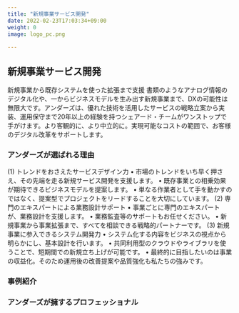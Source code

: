 ```yaml
---
title: "新規事業サービス開発"
date: 2022-02-23T17:03:34+09:00
weight: 0
image: logo_pc.png
 
---
```


## 新規事業サービス開発　
新規事業から既存システムを使った拡張まで支援
書類のようなアナログ情報のデジタル化や、一からビジネスモデルを生み出す新規事業まで、DXの可能性は無限大です。アンダーズは、優れた技術を活用したサービスの戦略立案から実装、運用保守まで20年以上の経験を持つシェアード・チームがワンストップで手がけます。より客観的に、より中立的に。実現可能なコストの範囲で、お客様のデジタル改革をサポートします。

### アンダーズが選ばれる理由
(1)	トレンドをおさえたサービスデザイン力
•	市場のトレンドをいち早く押さえ、その先端を走る新規サービス開発を支援します。
•	既存事業との相乗効果が期待できるビジネスモデルを提案します。
•	単なる作業者として手を動かすのではなく、提案型でプロジェクトをリードすることを大切にしています。
(2)	専門のエキスパートによる業務設計サポート
•	事業ごとに専門のエキスパートが、業務設計を支援します。
•	業務監査等のサポートもお任せください。
•	新規事業から事業拡張まで、すべてを相談できる戦略的パートナーです。
(3)	新規事業に参入できるシステム開発力
•	システム化する内容をビジネスの視点から明らかにし、基本設計を行います。
•	共同利用型のクラウドやライブラリを使うことで、短期間での新規立ち上げが可能です。
•	最終的に目指したいのは事業の収益化。そのため運用後の改善提案や品質強化も私たちの強みです。

### 事例紹介

### アンダーズが擁するプロフェッショナル